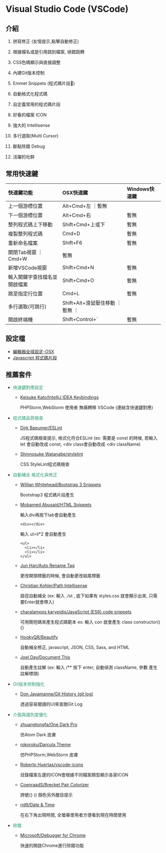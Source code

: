 # Visual Studio Code (VSCode)

## 介紹

1. 拼寫修正 (友情提示,點擊自動修正)

2. 根據檔名或是引用跳到檔案, 偵錯跳轉

3. CSS色碼顯示與直接調整

4. 內建Git版本控制

5. Emmet Snippets (程式碼片段)

6. 自動格式化程式碼

7. 自定義常用的程式碼片段

8. 好看的檔案 ICON

9. 強大的 Intellisense

10. 多行選取(Multi Cursor)

11. 斷點除錯 Debug

12. 活躍的社群


## 常用快速鍵

| 快速鍵功能 | OSX快速鍵 | Windows快速鍵 |
|:----|:---------|:-------------|
| 上一個游標位置 | Alt+Cmd+左 ｜暫無 |
| 下一個游標位置 | Alt+Cmd+右 | 暫無 |
| 整列程式碼上下移動 | Shift+Cmd+上或下 | 暫無 |
| 複製整列程式碼 | Cmd+D | 暫無 |
| 重新命名檔案 | Shift+F6 | 暫無 |
| 關閉Tab視窗 ｜ Cmd+W | 暫無 |
| 新增VSCode視窗 | Shift+Cmd+N | 暫無 |
| 輸入關鍵字查找檔名並開啟檔案 | Shift+Cmd+O | 暫無 |
| 跳至指定行位置 | Cmd+L | 暫無 |
| 多行選取(可跳行) | Shift+Alt+滑鼠壓住移動 ｜暫無 ｜
| 開啟終端機 | Shift+Control+` | 暫無 |

## 設定檔

- [編輯器全域設定-OSX](setting/setting-osx.json)
- [Javascript 程式碼片段](setting/javascript.json)

## 推薦套件

- <font color="#2D9A70">快速鍵對應設定</font>

  - [Keisuke Kato/IntelliJ IDEA Keybindings](https://marketplace.visualstudio.com/items?itemName=k--kato.intellij-idea-keybindings) 
  
      PHPStorm,WebStorm 使用者 無痛轉移 VSCode (連結含快速鍵對應)


- <font color="#2D9A70">程式碼品質檢查</font>

  - [Dirk Baeumer/ESLint](https://marketplace.visualstudio.com/items?itemName=dbaeumer.vscode-eslint) 
  
    JS程式碼檢查提示, 格式化符合ESLint (ex: 需要是 const 的時候, 若輸入 let 會自動改成 const, <div class會自動改成 <div className)


  - [Shinnosuke Watanabe/stylelint](https://marketplace.visualstudio.com/items?itemName=shinnn.stylelint) 
  
    CSS StyleLint程式碼檢查


- <font color="#2D9A70">自動補全 格式化與修正</font>

  - [Willian Whitehead/Bootstrap 3 Snippets](https://marketplace.visualstudio.com/items?itemName=wcwhitehead.bootstrap-3-snippets) 
  
    Bootstrap3 程式碼片段產生


  - [Mobamed Abusaid/HTML Snippets](https://marketplace.visualstudio.com/items?itemName=abusaidm.html-snippets) 
  
    輸入div再按下tab會自動產生

        <div></div>
    輸入 ul>li*2 會自動產生

        <ul>
          <li></li>
          <li></li>
        </ul>

  - [Jun Han/Auto Rename Tag](https://marketplace.visualstudio.com/items?itemName=formulahendry.auto-rename-tag) 
  
    更改開頭標籤的時候, 會自動更改結尾標籤


  - [Christian Kohler/Path Intellisense](https://marketplace.visualstudio.com/items?itemName=christian-kohler.path-intellisense) 
  
    路徑自動補全 (ex: 輸入 ./st , 底下如果有 styles.css 就會顯示出來, 只需要Enter就會帶入)



  - [charalampos karypidis/JavaScript (ES6) code snippets](https://marketplace.visualstudio.com/items?itemName=xabikos.JavaScriptSnippets) 
  
    可用簡短碼來產生程式碼範本 ex: 輸入 con 就會產生 class constructor() {}
    

  - [HookyQR/Beautify](https://marketplace.visualstudio.com/items?itemName=HookyQR.beautify) 
  
    自動補全修正, javascript, JSON, CSS, Sass, and HTML
    


  - [Joel Day/Document This](https://marketplace.visualstudio.com/items?itemName=joelday.docthis) 
  
    自動產生註解 (ex: 輸入 /** 按下 enter, 自動偵測 className, 參數 產生註解標頭)
    


- <font color="#2D9A70">Git版本控制強化</font>

  - [Don Jayamanne/Git History (git log)](https://marketplace.visualstudio.com/items?itemName=donjayamanne.githistory) 
  
    透過容易閱讀的UI來查閱Git Log



- <font color="#2D9A70">介面與識別度優化</font>
     

  - [zhuangtongfa/One Dark Pro](https://marketplace.visualstudio.com/items?itemName=zhuangtongfa.Material-theme) 
  
    仿Atom Dark 皮膚

     
  - [rokoroku/Darcula Theme](https://marketplace.visualstudio.com/items?itemName=rokoroku.vscode-theme-darcula) 
  
    仿PHPStorm,WebStorm 皮膚


     
  - [Roberto Huertas/vscode-icons](https://marketplace.visualstudio.com/items?itemName=robertohuertasm.vscode-icons) 
  
    目錄檔案左邊的ICON會根據不同檔案類型顯示各家ICON

     
  - [CoenraadS/Brecket Pair Colorizer](https://marketplace.visualstudio.com/items?itemName=CoenraadS.bracket-pair-colorizer)
  
     誇號{} () 顏色另外醒目提示

     
  - [rid9/Date & Time](https://marketplace.visualstudio.com/items?itemName=rid9.datetime) 
  
    在右下角出現時間, 全螢幕使用者方便看到現在時間使用



- <font color="#2D9A70">除錯</font>

  - [Microsoft/Debugger for Chrome](https://marketplace.visualstudio.com/items?itemName=msjsdiag.debugger-for-chrome) 
   
    快速的開啟Chrome進行除錯功能

